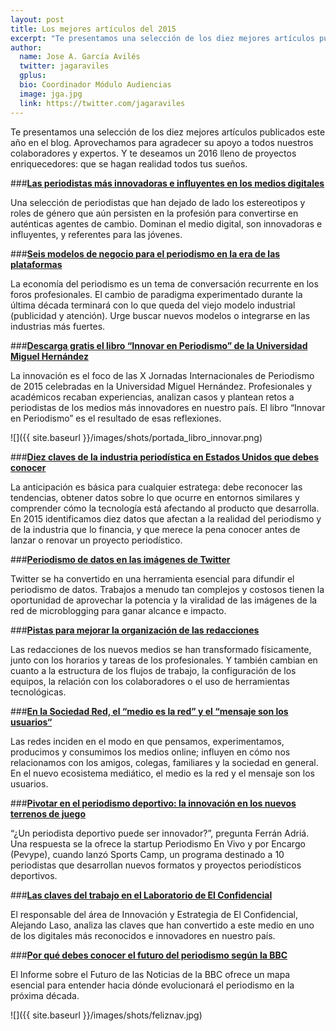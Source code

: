 ```yaml
---
layout: post
title: Los mejores artículos del 2015
excerpt: "Te presentamos una selección de los diez mejores artículos publicados este año en el blog. Aprovechamos para agradecer su apoyo a todos nuestros colaboradores y expertos. Y te deseamos un 2016 lleno de proyectos enriquecedores: que se hagan realidad todos tus sueños."
author:
  name: Jose A. García Avilés
  twitter: jagaraviles
  gplus:  
  bio: Coordinador Módulo Audiencias
  image: jga.jpg
  link: https://twitter.com/jagaraviles
---
```

Te presentamos una selección de los diez mejores artículos publicados este año en el blog. Aprovechamos para agradecer su apoyo a todos nuestros colaboradores y expertos. Y te deseamos un 2016 lleno de proyectos enriquecedores: que se hagan realidad todos tus sueños. 

###[**Las periodistas más innovadoras e influyentes en los medios digitales**](http://mip.umh.es/blog/2015/11/15/periodistas-innovadoras-influyentes/)

Una selección de periodistas que han dejado de lado los estereotipos y roles de género que aún persisten en la profesión para convertirse en auténticas agentes de cambio. Dominan el medio digital, son innovadoras e influyentes, y referentes para las jóvenes.  

###[**Seis modelos de negocio para el periodismo en la era de las plataformas**](http://mip.umh.es/blog/2015/10/12/seis-modelos-negocio-periodismo-plataformas/)

La economía del periodismo es un tema de conversación recurrente en los foros profesionales. El cambio de paradigma experimentado durante la última década terminará con lo que queda del viejo modelo industrial (publicidad y atención). Urge buscar nuevos modelos o integrarse en las industrias más fuertes. 

###[**Descarga gratis el libro “Innovar en Periodismo” de la Universidad Miguel Hernández**](http://mip.umh.es/blog/2015/11/23/innovacion-libro-jornadas-periodismo/)

La innovación es el foco de las X Jornadas Internacionales de Periodismo de 2015 celebradas en la Universidad Miguel Hernández. Profesionales y académicos recaban experiencias, analizan casos y plantean retos a periodistas de los medios más innovadores en nuestro país. El libro “Innovar en Periodismo” es el resultado de esas reflexiones.

![]({{ site.baseurl }}/images/shots/portada_libro_innovar.png)

###[**Diez claves de la industria periodística en Estados Unidos que debes conocer**](http://mip.umh.es/blog/2015/05/11/diez-datos-industria-periodismo/)

La anticipación es básica para cualquier estratega: debe reconocer las tendencias, obtener datos sobre lo que ocurre en entornos similares y comprender cómo la tecnología está afectando al producto que desarrolla. En 2015 identificamos diez datos que afectan a la realidad del periodismo y de la industria que lo financia, y que merece la pena conocer antes de lanzar o renovar un proyecto periodístico.

###[**Periodismo de datos en las imágenes de Twitter**](http://mip.umh.es/blog/2015/12/08/periodismo-datos-images-twitter/)

Twitter se ha convertido en una herramienta esencial para difundir el periodismo de datos. Trabajos a menudo tan complejos y costosos tienen la oportunidad de aprovechar la potencia y la viralidad de las imágenes de la red de microblogging para ganar alcance e impacto. 

###[**Pistas para mejorar la organización de las redacciones**](http://mip.umh.es/blog/2015/11/08/pistas-mejorar-organizacion-redacciones/)

Las redacciones de los nuevos medios se han transformado físicamente, junto con los horarios y tareas de los profesionales. Y también  cambian en cuanto a la estructura de los flujos de trabajo, la configuración de los equipos, la relación con los colaboradores o el uso de herramientas tecnológicas.

###[**En la Sociedad Red, el “medio es la red” y el “mensaje son los usuarios“**](http://mip.umh.es/blog/2015/04/24/comunicar-sociedad-red/)

Las redes inciden en el modo en que pensamos, experimentamos, producimos y consumimos los medios online; influyen en cómo nos relacionamos con los amigos, colegas, familiares y la sociedad en general. En el nuevo ecosistema mediático, el medio es la red y el mensaje son los usuarios.

###[**Pivotar en el periodismo deportivo: la innovación en los nuevos terrenos de juego**](http://mip.umh.es/blog/2015/03/05/innovacion-periodismo-deportivo/)

“¿Un periodista deportivo puede ser innovador?”, pregunta Ferrán Adriá. Una respuesta se la ofrece la startup Periodismo En Vivo y por Encargo (Pevype), cuando lanzó Sports Camp, un programa destinado a 10 periodistas que desarrollan nuevos formatos y proyectos periodísticos deportivos.

###[**Las claves del trabajo en el Laboratorio de El Confidencial**](http://mip.umh.es/blog/2015/11/01/claves-trabajo-el-confindencial-trabajo/)

El responsable del área de Innovación y Estrategia de El Confidencial, Alejando Laso, analiza las claves que han convertido a este medio en uno de los digitales más reconocidos e innovadores en nuestro país. 

###[**Por qué debes conocer el futuro del periodismo según la BBC**](http://mip.umh.es/blog/2015/02/08/futuro-periodismo-bbc/)

El Informe sobre el Futuro de las Noticias de la BBC ofrece un mapa esencial para entender hacia dónde evolucionará el periodismo en la próxima década. 

![]({{ site.baseurl }}/images/shots/feliznav.jpg)

